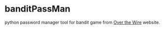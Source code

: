 # banditPassMan
python password manager tool for bandit game from [Over the Wire](https://overthewire.org/wargames/bandit/bandit0.html) website.

